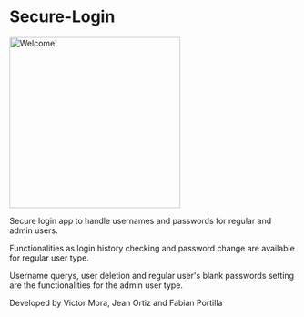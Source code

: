 # Secure-Login
<img src="https://ps.w.org/secure-ip-logins/assets/icon-256x256.png" alt="Welcome!" width="300"/>

Secure login app to handle usernames and passwords for regular and admin users.

Functionalities as login history checking and password change are available for regular user type.

Username querys, user deletion and regular user's blank passwords setting are the functionalities for the admin user type.

Developed by Victor Mora, Jean Ortiz and Fabian Portilla
